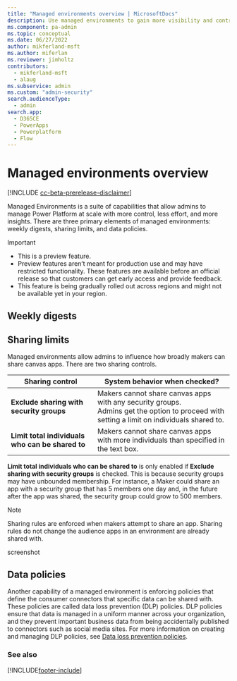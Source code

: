 ```yaml
---
title: "Managed environments overview | MicrosoftDocs"
description: Use managed environments to gain more visibility and control of your Dynamics 365 applications and flows, with less effort.
ms.component: pa-admin
ms.topic: conceptual
ms.date: 06/27/2022
author: mikferland-msft
ms.author: miferlan
ms.reviewer: jimholtz
contributors:
  - mikferland-msft
  - alaug 
ms.subservice: admin
ms.custom: "admin-security"
search.audienceType: 
  - admin
search.app:
  - D365CE
  - PowerApps
  - Powerplatform
  - Flow
---
```

# Managed environments overview

[!INCLUDE [cc-beta-prerelease-disclaimer](../includes/cc-beta-prerelease-disclaimer.md)]

Managed Environments is a suite of capabilities that allow admins to manage Power Platform at scale with more control, less effort, and more insights. There are three primary elements of managed environments: weekly digests, sharing limits, and data policies.

> [!IMPORTANT]
> - This is a preview feature.
> - Preview features aren’t meant for production use and may have restricted functionality. These features are available before an official release so that customers can get early access and provide feedback.
> - This feature is being gradually rolled out across regions and might not be available yet in your region.

## Weekly digests

## Sharing limits

Managed environments allow admins to influence how broadly makers can share canvas apps. There are two sharing controls.  


|Sharing control   |System behavior when checked?   |
|---------|---------|
|**Exclude sharing with security groups**      | Makers cannot share canvas apps with any security groups. <br />Admins get the option to proceed with setting a limit on  individuals shared to.          |
|**Limit total individuals who can be shared to**     |  Makers cannot share canvas apps with more individuals than specified in the text box.        |

**Limit total individuals who can be shared to** is only enabled if **Exclude sharing with security groups** is checked. This is because security groups may have unbounded membership. For instance, a Maker could share an app with a security group that has 5 members one day and, in the future after the app was shared, the security group could grow to 500 members.  

> [!NOTE]
> Sharing rules are enforced when makers attempt to share an app. Sharing rules do not change the audience apps in an environment are already shared with.  

screenshot

## Data policies

Another capability of a managed environment is enforcing policies that define the consumer connectors that specific data can be shared with. These policies are called data loss prevention (DLP) policies. DLP policies ensure that data is managed in a uniform manner across your organization, and they prevent important business data from being accidentally published to connectors such as social media sites. For more information on creating and managing DLP policies, see [Data loss prevention policies](wp-data-loss-prevention.md).


### See also  



[!INCLUDE[footer-include](../includes/footer-banner.md)]

